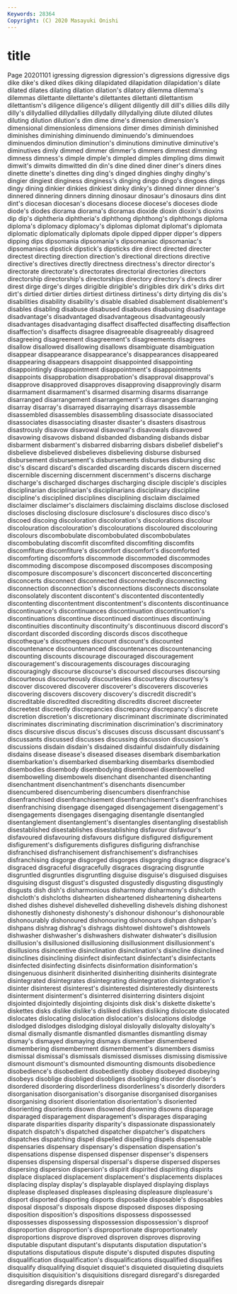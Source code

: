 ```yaml
---
Keywords: 28364
Copyright: (C) 2020 Masayuki Onishi
---
```


# title
Page 20201101
igressing digression digression's digressions digressive digs dike dike's diked
dikes diking dilapidated dilapidation dilapidation's dilate dilated dilates dilating dilation
dilation's dilatory dilemma dilemma's dilemmas dilettante dilettante's dilettantes dilettanti dilettantism
dilettantism's diligence diligence's diligent diligently dill dill's dillies dills dilly
dilly's dillydallied dillydallies dillydally dillydallying dilute diluted dilutes diluting dilution
dilution's dim dime dime's dimension dimension's dimensional dimensionless dimensions dimer
dimes diminish diminished diminishes diminishing diminuendo diminuendo's diminuendoes diminuendos diminution
diminution's diminutions diminutive diminutive's diminutives dimly dimmed dimmer dimmer's dimmers
dimmest dimming dimness dimness's dimple dimple's dimpled dimples dimpling dims
dimwit dimwit's dimwits dimwitted din din's dine dined diner diner's
diners dines dinette dinette's dinettes ding ding's dinged dinghies dinghy
dinghy's dingier dingiest dinginess dinginess's dinging dingo dingo's dingoes dings
dingy dining dinkier dinkies dinkiest dinky dinky's dinned dinner dinner's
dinnered dinnering dinners dinning dinosaur dinosaur's dinosaurs dins dint dint's
diocesan diocesan's diocesans diocese diocese's dioceses diode diode's diodes diorama
diorama's dioramas dioxide dioxin dioxin's dioxins dip dip's diphtheria diphtheria's
diphthong diphthong's diphthongs diploma diploma's diplomacy diplomacy's diplomas diplomat diplomat's
diplomata diplomatic diplomatically diplomats dipole dipped dipper dipper's dippers dipping
dips dipsomania dipsomania's dipsomaniac dipsomaniac's dipsomaniacs dipstick dipstick's dipsticks dire
direct directed directer directest directing direction direction's directional directions directive
directive's directives directly directness directness's director director's directorate directorate's directorates
directorial directories directors directorship directorship's directorships directory directory's directs direr
direst dirge dirge's dirges dirigible dirigible's dirigibles dirk dirk's dirks
dirt dirt's dirtied dirtier dirties dirtiest dirtiness dirtiness's dirty dirtying
dis dis's disabilities disability disability's disable disabled disablement disablement's disables
disabling disabuse disabused disabuses disabusing disadvantage disadvantage's disadvantaged disadvantageous disadvantageously
disadvantages disadvantaging disaffect disaffected disaffecting disaffection disaffection's disaffects disagree disagreeable
disagreeably disagreed disagreeing disagreement disagreement's disagreements disagrees disallow disallowed disallowing
disallows disambiguate disambiguation disappear disappearance disappearance's disappearances disappeared disappearing disappears
disappoint disappointed disappointing disappointingly disappointment disappointment's disappointments disappoints disapprobation disapprobation's
disapproval disapproval's disapprove disapproved disapproves disapproving disapprovingly disarm disarmament disarmament's
disarmed disarming disarms disarrange disarranged disarrangement disarrangement's disarranges disarranging disarray
disarray's disarrayed disarraying disarrays disassemble disassembled disassembles disassembling disassociate disassociated
disassociates disassociating disaster disaster's disasters disastrous disastrously disavow disavowal disavowal's
disavowals disavowed disavowing disavows disband disbanded disbanding disbands disbar disbarment
disbarment's disbarred disbarring disbars disbelief disbelief's disbelieve disbelieved disbelieves disbelieving
disburse disbursed disbursement disbursement's disbursements disburses disbursing disc disc's discard
discard's discarded discarding discards discern discerned discernible discerning discernment discernment's
discerns discharge discharge's discharged discharges discharging disciple disciple's disciples disciplinarian
disciplinarian's disciplinarians disciplinary discipline discipline's disciplined disciplines disciplining disclaim disclaimed
disclaimer disclaimer's disclaimers disclaiming disclaims disclose disclosed discloses disclosing disclosure
disclosure's disclosures disco disco's discoed discoing discoloration discoloration's discolorations discolour
discolouration discolouration's discolourations discoloured discolouring discolours discombobulate discombobulated discombobulates discombobulating
discomfit discomfited discomfiting discomfits discomfiture discomfiture's discomfort discomfort's discomforted discomforting
discomforts discommode discommoded discommodes discommoding discompose discomposed discomposes discomposing discomposure
discomposure's disconcert disconcerted disconcerting disconcerts disconnect disconnected disconnectedly disconnecting disconnection
disconnection's disconnections disconnects disconsolate disconsolately discontent discontent's discontented discontentedly discontenting
discontentment discontentment's discontents discontinuance discontinuance's discontinuances discontinuation discontinuation's discontinuations discontinue
discontinued discontinues discontinuing discontinuities discontinuity discontinuity's discontinuous discord discord's discordant
discorded discording discords discos discotheque discotheque's discotheques discount discount's discounted
discountenance discountenanced discountenances discountenancing discounting discounts discourage discouraged discouragement discouragement's
discouragements discourages discouraging discouragingly discourse discourse's discoursed discourses discoursing discourteous
discourteously discourtesies discourtesy discourtesy's discover discovered discoverer discoverer's discoverers discoveries
discovering discovers discovery discovery's discredit discredit's discreditable discredited discrediting discredits
discreet discreeter discreetest discreetly discrepancies discrepancy discrepancy's discrete discretion discretion's
discretionary discriminant discriminate discriminated discriminates discriminating discrimination discrimination's discriminatory discs
discursive discus discus's discuses discuss discussant discussant's discussants discussed discusses
discussing discussion discussion's discussions disdain disdain's disdained disdainful disdainfully disdaining
disdains disease disease's diseased diseases disembark disembarkation disembarkation's disembarked disembarking
disembarks disembodied disembodies disembody disembodying disembowel disembowelled disembowelling disembowels disenchant
disenchanted disenchanting disenchantment disenchantment's disenchants disencumber disencumbered disencumbering disencumbers disenfranchise
disenfranchised disenfranchisement disenfranchisement's disenfranchises disenfranchising disengage disengaged disengagement disengagement's disengagements
disengages disengaging disentangle disentangled disentanglement disentanglement's disentangles disentangling disestablish disestablished
disestablishes disestablishing disfavour disfavour's disfavoured disfavouring disfavours disfigure disfigured disfigurement
disfigurement's disfigurements disfigures disfiguring disfranchise disfranchised disfranchisement disfranchisement's disfranchises disfranchising
disgorge disgorged disgorges disgorging disgrace disgrace's disgraced disgraceful disgracefully disgraces
disgracing disgruntle disgruntled disgruntles disgruntling disguise disguise's disguised disguises disguising
disgust disgust's disgusted disgustedly disgusting disgustingly disgusts dish dish's disharmonious
disharmony disharmony's dishcloth dishcloth's dishcloths dishearten disheartened disheartening disheartens dished
dishes dishevel dishevelled dishevelling dishevels dishing dishonest dishonestly dishonesty dishonesty's
dishonour dishonour's dishonourable dishonourably dishonoured dishonouring dishonours dishpan dishpan's dishpans
dishrag dishrag's dishrags dishtowel dishtowel's dishtowels dishwasher dishwasher's dishwashers dishwater
dishwater's disillusion disillusion's disillusioned disillusioning disillusionment disillusionment's disillusions disincentive disinclination
disinclination's disincline disinclined disinclines disinclining disinfect disinfectant disinfectant's disinfectants disinfected
disinfecting disinfects disinformation disinformation's disingenuous disinherit disinherited disinheriting disinherits disintegrate
disintegrated disintegrates disintegrating disintegration disintegration's disinter disinterest disinterest's disinterested disinterestedly
disinterests disinterment disinterment's disinterred disinterring disinters disjoint disjointed disjointedly disjointing
disjoints disk disk's diskette diskette's diskettes disks dislike dislike's disliked
dislikes disliking dislocate dislocated dislocates dislocating dislocation dislocation's dislocations dislodge
dislodged dislodges dislodging disloyal disloyally disloyalty disloyalty's dismal dismally dismantle
dismantled dismantles dismantling dismay dismay's dismayed dismaying dismays dismember dismembered
dismembering dismemberment dismemberment's dismembers dismiss dismissal dismissal's dismissals dismissed dismisses
dismissing dismissive dismount dismount's dismounted dismounting dismounts disobedience disobedience's disobedient
disobediently disobey disobeyed disobeying disobeys disoblige disobliged disobliges disobliging disorder
disorder's disordered disordering disorderliness disorderliness's disorderly disorders disorganisation disorganisation's disorganise
disorganised disorganises disorganising disorient disorientation disorientation's disoriented disorienting disorients disown
disowned disowning disowns disparage disparaged disparagement disparagement's disparages disparaging disparate
disparities disparity disparity's dispassionate dispassionately dispatch dispatch's dispatched dispatcher dispatcher's
dispatchers dispatches dispatching dispel dispelled dispelling dispels dispensable dispensaries dispensary
dispensary's dispensation dispensation's dispensations dispense dispensed dispenser dispenser's dispensers dispenses
dispensing dispersal dispersal's disperse dispersed disperses dispersing dispersion dispersion's dispirit
dispirited dispiriting dispirits displace displaced displacement displacement's displacements displaces displacing
display display's displayable displayed displaying displays displease displeased displeases displeasing
displeasure displeasure's disport disported disporting disports disposable disposable's disposables disposal
disposal's disposals dispose disposed disposes disposing disposition disposition's dispositions dispossess
dispossessed dispossesses dispossessing dispossession dispossession's disproof disproportion disproportion's disproportionate disproportionately
disproportions disprove disproved disproven disproves disproving disputable disputant disputant's disputants
disputation disputation's disputations disputatious dispute dispute's disputed disputes disputing disqualification
disqualification's disqualifications disqualified disqualifies disqualify disqualifying disquiet disquiet's disquieted disquieting
disquiets disquisition disquisition's disquisitions disregard disregard's disregarded disregarding disregards disrepair
